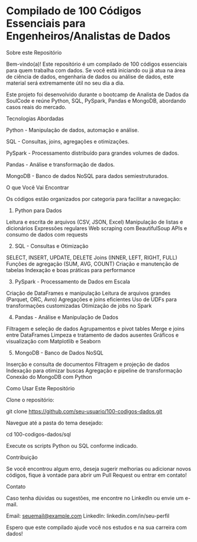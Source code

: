 # Compilado de 100 Códigos Essenciais para Engenheiros/Analistas de Dados

Sobre este Repositório

Bem-vindo(a)! Este repositório é um compilado de 100 códigos essenciais para quem trabalha com dados. Se você está iniciando ou já atua na área de ciência de dados, engenharia de dados ou análise de dados, este material será extremamente útil no seu dia a dia.

Este projeto foi desenvolvido durante o bootcamp de Analista de Dados da SoulCode e reúne Python, SQL, PySpark, Pandas e MongoDB, abordando casos reais do mercado.

Tecnologias Abordadas

Python  - Manipulação de dados, automação e análise.

SQL  - Consultas, joins, agregações e otimizações.

PySpark  - Processamento distribuído para grandes volumes de dados.

Pandas  - Análise e transformação de dados.

MongoDB  - Banco de dados NoSQL para dados semiestruturados.

O que Você Vai Encontrar

Os códigos estão organizados por categoria para facilitar a navegação:

1. Python para Dados

Leitura e escrita de arquivos (CSV, JSON, Excel) Manipulação de listas e dicionários Expressões regulares Web scraping com BeautifulSoup APIs e consumo de dados com requests

2. SQL - Consultas e Otimização

SELECT, INSERT, UPDATE, DELETE Joins (INNER, LEFT, RIGHT, FULL) Funções de agregação (SUM, AVG, COUNT) Criação e manutenção de tabelas Indexação e boas práticas para performance

3. PySpark - Processamento de Dados em Escala

Criação de DataFrames e manipulação Leitura de arquivos grandes (Parquet, ORC, Avro) Agregações e joins eficientes Uso de UDFs para transformações customizadas Otimização de jobs no Spark

4. Pandas - Análise e Manipulação de Dados

Filtragem e seleção de dados Agrupamentos e pivot tables Merge e joins entre DataFrames Limpeza e tratamento de dados ausentes Gráficos e visualização com Matplotlib e Seaborn

5. MongoDB - Banco de Dados NoSQL

Inserção e consulta de documentos Filtragem e projeção de dados Indexação para otimizar buscas Agregação e pipeline de transformação Conexão do MongoDB com Python

Como Usar Este Repositório

Clone o repositório:

git clone https://github.com/seu-usuario/100-codigos-dados.git

Navegue até a pasta do tema desejado:

cd 100-codigos-dados/sql

Execute os scripts Python ou SQL conforme indicado.

Contribuição

Se você encontrou algum erro, deseja sugerir melhorias ou adicionar novos códigos, fique à vontade para abrir um Pull Request ou entrar em contato!

Contato

Caso tenha dúvidas ou sugestões, me encontre no LinkedIn ou envie um e-mail.

Email: seuemail@example.com LinkedIn: linkedin.com/in/seu-perfil

Espero que este compilado ajude você nos estudos e na sua carreira com dados!
